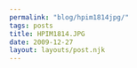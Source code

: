 ```yaml
---
permalink: "blog/hpim1814jpg/"
tags: posts
title: HPIM1814.JPG
date: 2009-12-27
layout: layouts/post.njk
---
```


